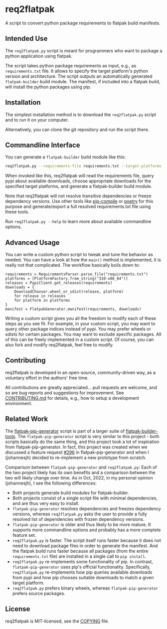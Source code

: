# req2flatpak

A script to convert python package requirements to flatpak build manifests.

## Intended Use

The `req2flatpak.py` script is meant for programmers who want to package a python application using flatpak.

The script takes python package requirements as input, e.g., as `requirements.txt` file.
It allows to specify the target platform's python version and architecture.
The script outputs an automatically generated `flatpak-builder` build module.
The manifest, if included into a flatpak build, will install the python packages using pip.

## Installation

The simplest installation method is to download the `req2flatpak.py` script and to run it on your computer.

Alternatively, you can clone the git repository and run the script there.

## Commandline Interface

You can generate a `flatpak-builder` build module like this:

```bash
req2flatpak.py --requirements-file requirements.txt --target-platforms 310-x86_64 310-aarch64
```

When invoked like this, req2flatpak will read the requirements file, query pypi about available downloads, choose appropriate downloads for the specified target platforms, and generate a flatpak-builder build module.

Note that req2flatpak will not resolve transitive dependencies or freeze dependency versions. Use other tools like [pip-compile](https://pypi.org/project/pip-tools/) or [poetry](https://pypi.org/project/poetry/) for this purpose and generate/export a full resolved requirements.txt file using these tools.

Run `req2flatpak.py --help` to learn more about available commandline options.

## Advanced Usage

You can write a custom python script to tweak and tune the behavior as needed. You can have a look at how the `main()` method is implemented, it is really not that complicated. The workflow basically boils down to:

```python3
requirements = RequirementsParser.parse_file("requirements.txt")
platforms = [PlatformFactory.from_string("310-x86_64")]
releases = PypiClient.get_releases(requirements)
downloads = {
    DownloadChooser.wheel_or_sdist(release, platform)
    for release in releases
    for platform in platforms
}
manifest = FlatpakGenerator.manifest(requirements, downloads)
```

Writing a custom script gives you all the freedom to modify each of these steps as you see fit. For example, in your custom script, you may want to query other package indices instead of pypi. You may prefer wheels or sdists for certain packages. You may want to exclude specific packages. All of this can be freely implemented in a custom script. Of course, you can also fork and modify req2flatpak, feel free to modify.

## Contributing

req2flatpak is developed in an open-source, community-driven way, as a voluntary effort in the authors' free time.

All contributions are greatly appreciated... pull requests are welcome, and so are bug reports and suggestions for improvement. See [CONTRIBUTING.md](./CONTRIBUTING.md) for details, e.g., how to setup a development environment.

## Related Work

The [flatpak-pip-generator](https://github.com/flatpak/flatpak-builder-tools/blob/master/pip/flatpak-pip-generator) script is part of a larger suite of [flatpak-builder-tools](https://github.com/flatpak/flatpak-builder-tools).
The `flatpak-pip-generator` script is very similar to this project - both scripts basically do the same thing, and this project took a lot of inspiration from flatpak-pip-generator.
In fact, this project was created when we discussed a feature request [#296](https://github.com/flatpak/flatpak-builder-tools/issues/296) in flatpak-pip-generator and when I (johannesjh) decided to re-implement a new prototype from scratch.

Comparison between `flatpak-pip-generator` and `req2flatpak.py`: Each of the two project likely has its own benefits and a comparison between the two will likely change over time. As in Oct, 2022, in my personal opinion (johannesjh), I see the following differences:

- Both projects generate build modules for flatpak-builder.
- Both projects consist of a single script file with minimal dependencies, and are thus very easy to install.
- `flatpak-pip-generator` resolves dependencies and freezes dependency versions, whereas `req2flatpak.py` asks the user to provide a fully resolved list of dependencies with frozen dependency versions.
- `flatpak-pip-generator` is older and thus likely to be more mature. It supports more commandline options and probably has a more complete feature set.
- `req2flatpak.py` is faster. The script itself runs faster because it does not need to download package files in order to generate the manifest. And the flatpak build runs faster because all packages (from the entire `requirements.txt` file) are installed in a single call to `pip install`.
- `req2flatpak.py` re-implements some functionality of pip. In contrast, `flatpak-pip-generator` uses pip's official functionality. Specifically, `req2flatpak.py` re-implements how pip queries available downloads from pypi and how pip chooses suitable downloads to match a given target platform.
- `req2flatpak.py` prefers binary wheels, whereas `flatpak-pip-generator` prefers source packages.

## License

req2flatpak is MIT-licensed, see the [COPYING](./COPYING) file.
